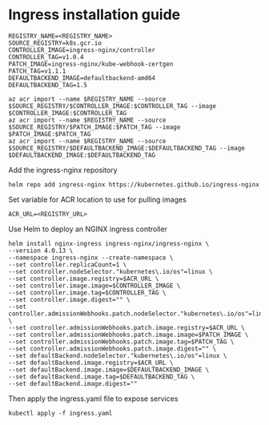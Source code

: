 # Ingress installation guide

    REGISTRY_NAME=<REGISTRY_NAME>
    SOURCE_REGISTRY=k8s.gcr.io
    CONTROLLER_IMAGE=ingress-nginx/controller
    CONTROLLER_TAG=v1.0.4
    PATCH_IMAGE=ingress-nginx/kube-webhook-certgen
    PATCH_TAG=v1.1.1
    DEFAULTBACKEND_IMAGE=defaultbackend-amd64
    DEFAULTBACKEND_TAG=1.5

    az acr import --name $REGISTRY_NAME --source $SOURCE_REGISTRY/$CONTROLLER_IMAGE:$CONTROLLER_TAG --image $CONTROLLER_IMAGE:$CONTROLLER_TAG
    az acr import --name $REGISTRY_NAME --source $SOURCE_REGISTRY/$PATCH_IMAGE:$PATCH_TAG --image $PATCH_IMAGE:$PATCH_TAG
    az acr import --name $REGISTRY_NAME --source $SOURCE_REGISTRY/$DEFAULTBACKEND_IMAGE:$DEFAULTBACKEND_TAG --image $DEFAULTBACKEND_IMAGE:$DEFAULTBACKEND_TAG

Add the ingress-nginx repository

    helm repo add ingress-nginx https://kubernetes.github.io/ingress-nginx

Set variable for ACR location to use for pulling images

    ACR_URL=<REGISTRY_URL>

Use Helm to deploy an NGINX ingress controller

    helm install nginx-ingress ingress-nginx/ingress-nginx \
    --version 4.0.13 \
    --namespace ingress-nginx --create-namespace \
    --set controller.replicaCount=1 \
    --set controller.nodeSelector."kubernetes\.io/os"=linux \
    --set controller.image.registry=$ACR_URL \
    --set controller.image.image=$CONTROLLER_IMAGE \
    --set controller.image.tag=$CONTROLLER_TAG \
    --set controller.image.digest="" \
    --set controller.admissionWebhooks.patch.nodeSelector."kubernetes\.io/os"=linux \
    --set controller.admissionWebhooks.patch.image.registry=$ACR_URL \
    --set controller.admissionWebhooks.patch.image.image=$PATCH_IMAGE \
    --set controller.admissionWebhooks.patch.image.tag=$PATCH_TAG \
    --set controller.admissionWebhooks.patch.image.digest="" \
    --set defaultBackend.nodeSelector."kubernetes\.io/os"=linux \
    --set defaultBackend.image.registry=$ACR_URL \
    --set defaultBackend.image.image=$DEFAULTBACKEND_IMAGE \
    --set defaultBackend.image.tag=$DEFAULTBACKEND_TAG \
    --set defaultBackend.image.digest=""

Then apply the ingress.yaml file to expose services

    kubectl apply -f ingress.yaml